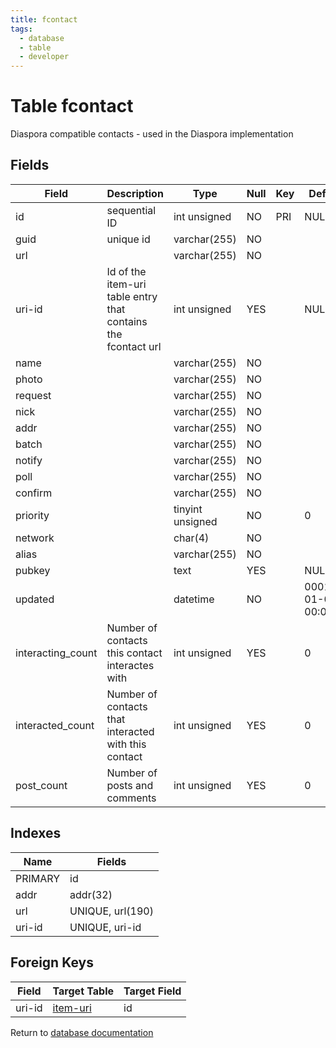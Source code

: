 ```yaml
---
title: fcontact
tags:
  - database
  - table
  - developer
---
```

# Table fcontact

Diaspora compatible contacts - used in the Diaspora implementation

## Fields

| Field             | Description                                                   | Type             | Null | Key | Default             | Extra          |
| ----------------- | ------------------------------------------------------------- | ---------------- | ---- | --- | ------------------- | -------------- |
| id                | sequential ID                                                 | int unsigned     | NO   | PRI | NULL                | auto_increment |
| guid              | unique id                                                     | varchar(255)     | NO   |     |                     |                |
| url               |                                                               | varchar(255)     | NO   |     |                     |                |
| uri-id            | Id of the item-uri table entry that contains the fcontact url | int unsigned     | YES  |     | NULL                |                |
| name              |                                                               | varchar(255)     | NO   |     |                     |                |
| photo             |                                                               | varchar(255)     | NO   |     |                     |                |
| request           |                                                               | varchar(255)     | NO   |     |                     |                |
| nick              |                                                               | varchar(255)     | NO   |     |                     |                |
| addr              |                                                               | varchar(255)     | NO   |     |                     |                |
| batch             |                                                               | varchar(255)     | NO   |     |                     |                |
| notify            |                                                               | varchar(255)     | NO   |     |                     |                |
| poll              |                                                               | varchar(255)     | NO   |     |                     |                |
| confirm           |                                                               | varchar(255)     | NO   |     |                     |                |
| priority          |                                                               | tinyint unsigned | NO   |     | 0                   |                |
| network           |                                                               | char(4)          | NO   |     |                     |                |
| alias             |                                                               | varchar(255)     | NO   |     |                     |                |
| pubkey            |                                                               | text             | YES  |     | NULL                |                |
| updated           |                                                               | datetime         | NO   |     | 0001-01-01 00:00:00 |                |
| interacting_count | Number of contacts this contact interactes with               | int unsigned     | YES  |     | 0                   |                |
| interacted_count  | Number of contacts that interacted with this contact          | int unsigned     | YES  |     | 0                   |                |
| post_count        | Number of posts and comments                                  | int unsigned     | YES  |     | 0                   |                |

## Indexes

| Name    | Fields           |
| ------- | ---------------- |
| PRIMARY | id               |
| addr    | addr(32)         |
| url     | UNIQUE, url(190) |
| uri-id  | UNIQUE, uri-id   |

## Foreign Keys

| Field  | Target Table                 | Target Field |
| ------ | ---------------------------- | ------------ |
| uri-id | [item-uri](./db_item-uri.md) | id           |

Return to [database documentation](./index.md)
